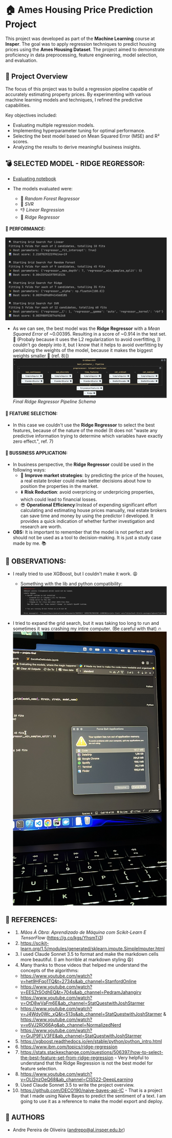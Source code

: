 # 🏠 Ames Housing Price Prediction Project

This project was developed as part of the **Machine Learning** course at **Insper**. The goal was to apply regression techniques to predict housing prices using the **Ames Housing Dataset**. The project aimed to demonstrate proficiency in data preprocessing, feature engineering, model selection, and evaluation.

## 🚀 Project Overview
The focus of this project was to build a regression pipeline capable of accurately estimating property prices. By experimenting with various machine learning models and techniques, I refined the predictive capabilities.

Key objectives included:
- Evaluating multiple regression models.
- Implementing hyperparameter tuning for optimal performance.
- Selecting the best model based on Mean Squared Error (MSE) and R² scores.
- Analyzing the results to derive meaningful business insights.

## 💣 SELECTED MODEL - RIDGE REGRESSOR:
- [Evaluating notebook](project/evaluating.ipynb)

- The models evaluated were:
    - 🌲 *Random Forest Regressor*
    - 🎯 *SVR*
    - 👎 *Linear Regression* 
    - 🦾 *Ridge Regressor*

#### 🧠 PERFORMANCE:
![alt text](assets/perfomance.png)
- As we can see, the best model was the **Ridge Regressor** with a *Mean Squared Error* of ~0.00395. Resulting in a score of ~0.914 in the test set. 🎉 (Probaly because it uses the L2 regularization to avoid overfitting, [I couldn't go deeply
into it, but I know that it helps to avoid overfitting by penalizing the weights of the model, because it makes the biggest weights smaller 🤔 (ref. 8)])
![alt text](assets/ridge_pipeline.png)
*Final Ridge Regressor Pipeline Schema*

#### 🫠 FEATURE SELECTION:
- In this case we couldn't use the **Ridge Regressor** to select the best features, because of the nature of the model (It does not "waste any predictive information trying to determine which variables have exactly zero effect.", ref. 7)

#### 💼 BUSSINESS APPLICATION:
- In business perspective, the **Ridge Regressor** could be used in the following ways:
    - 💼 **Improve market strategies**: by predicting the price of the houses, a real estate broker could make better decisions about how to position the properties in the market.
    - ⬇️ **Risk Reduction**: avoid overpricing or underpricing properties, which could lead to financial losses.
    - 😎 **Operational Efficiency**:Instead of expending significant effort calculating and estimating house prices manually, real estate brokers can save time and money by using the predictor I developed. It provides a quick indication of whether further investigation and research are worth.
- **OBS:** It is important to remember that the model is not perfect and should not be used as a tool to decision-making. It is just a study case made by me. 📚 

## 👀 OBSERVATIONS:
- I really tried to use XGBoost, but I couldn't make it work. 😩
    - Something with the lib and python compatibility:
    ![alt text](assets/xgboost_error.png)

- I tried to expand the grid search, but it was taking too long to run and sometimes it was crashing my intire computer. (Be careful with that) 🔥
    ![alt text](assets/crash.jpg)


## 📖 REFERENCES:
- 1. *Mãos À Obra: Aprendizado de Máquina com Scikit-Learn E TensorFlow* (https://g.co/kgs/YhsmTi3)
- 2. https://scikit-learn.org/1.5/modules/generated/sklearn.impute.SimpleImputer.html
- 3.  I used Claude Sonnet 3.5 to format and make the markdown cells more beautiful. (I am horrible at markdown styling 😩)
- 4. Many thanks to those videos that helped me understand the concepts of the algorithms: 
    - https://www.youtube.com/watch?v=het9HFqo1TQ&t=2734s&ab_channel=StanfordOnline
    - https://www.youtube.com/watch?v=EESZtSOdhEQ&t=704s&ab_channel=PedramJahangiry
    - https://www.youtube.com/watch?v=OtD8wVaFm6E&ab_channel=StatQuestwithJoshStarmer
    - https://www.youtube.com/watch?v=J4Wdy0Wc_xQ&t=513s&ab_channel=StatQuestwithJoshStarmer & https://www.youtube.com/watch?v=v6VJ2RO66Ag&ab_channel=NormalizedNerd
    - https://www.youtube.com/watch?v=GrJP9FLV3FE&ab_channel=StatQuestwithJoshStarmer
- 5. https://xgboost.readthedocs.io/en/stable/python/python_intro.html
- 6. https://www.ibm.com/topics/ridge-regression
- 7. https://stats.stackexchange.com/questions/506397/how-to-select-the-best-feature-set-from-ridge-regression - Very helpful to understand that the Ridge Regression is not the best model for feature selection.
- 8. https://www.youtube.com/watch?v=OLl2nzOeQ68&ab_channel=CIS522-DeepLearning
- 9. Used Claude Sonnet 3.5 to write the project overview.
- 10. https://github.com/DECO190/naive-bayes-api-IC - That is a project that I made using Naive Bayes to predict the sentiment of a text. I am going to use it as a reference to make the model export and deploy.

## 👥 AUTHORS
- Andre Pereira de Oliveira (andrepo@al.insper.edu.br)